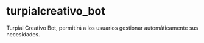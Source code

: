 # turpialcreativo_bot
Turpial Creativo Bot, permitirá a los usuarios gestionar automáticamente sus necesidades.
